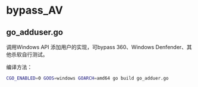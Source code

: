 # bypass_AV

## go_adduser.go

调用Windows API 添加用户的实现，可bypass 360、Windows Denfender、其他杀软自行测试。

编译方法：

```bash
CGO_ENABLED=0 GOOS=windows GOARCH=amd64 go build go_adduer.go
```
